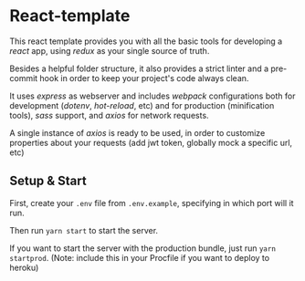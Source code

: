 # React-template

This react template provides you with all the basic tools for developing a *react* app, using *redux* as your single source of truth.

Besides a helpful folder structure, it also provides a strict linter and a pre-commit hook in order to keep your project's code always clean.

It uses *express* as webserver and includes *webpack* configurations both for development (*dotenv*, *hot-reload*, etc) and for production (minification tools), *sass* support, and *axios* for network requests.

A single instance of *axios* is ready to be used, in order to customize properties about your requests (add jwt token, globally mock a specific url, etc)

Setup & Start
---
First, create your `.env` file from `.env.example`, specifying in which port will it run.

Then run `yarn start` to start the server.

If you want to start the server with the production bundle, just run `yarn startprod`. (Note: include this in your Procfile if you want to deploy to heroku)
